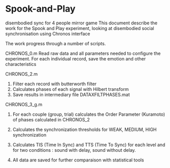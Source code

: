# Spook-and-Play
disembodied sync for 4 people mirror game
This document describe the work for the Spook and Play experiment, looking at disembodied social synchronisation using Chronos interface

The work progress through a number of scripts.

CHRONOS_0.m
Read raw data and all parameters needed to configure the experiment.
For each individual record, save the emotion and other characteristics

CHRONOS_2.m
1. Filter each record with butterworth filter
2. Calculates phases of each signal with Hilbert transform
3. Save results in intermediary file DATAXFILTPHASES.mat

CHRONOS_3_g.m
1. For each couple (group, trial) calculates the 
Order Parameter (Kuramoto) of phases calculated in CHRONOS_2

2. Calculates the synchronization thresholds for WEAK, MEDIUM, HIGH synchronization

3. Calculates TIS (Time In Sync) and TTS (Time To Sync) for each level and for 
two conditions :  sound with delay, sound without delay.

4. All data are saved for further comparaison with statistical tools
